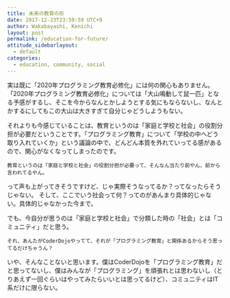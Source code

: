 ```yaml
---
title: 未来の教育の形
date: 2017-12-23T23:59:59 UTC+9
author: Wakabayashi, Kenichi
layout: post
permalink: /education-for-future/
attitude_sidebarlayout:
  - default
categories:
  - education, community, social
---
```

実は既に「2020年プログラミング教育必修化」には何の関心もありません。「2020年プログラミング教育必修化」については「大山鳴動して鼠一匹」となる予感がするし、そこを今からなんとかしようとする気にもならないし、なんとかするにしてもこの大山は大きすぎて自分じゃどうしようもない。

それよりも今感じていることは、教育というのは「家庭と学校と社会」の役割分担が必要だということです。「プログラミング教育」について「学校の中へどう取り入れていくか」という議論の中で、どんどん本質を外れていってる感があるので、関心がなくなってしまったのです。

```
教育というのは「家庭と学校と社会」の役割分担が必要って、そんなん当たり前やん、前から言われてるやん。
```

って声も上がってきそうですけど、じゃ実際そうなってるか？ってなったらそうじゃない。
そして、ここでいう社会って何？ってのがあんまり具体的じゃない。具体的じゃなかった今まで。

でも、今自分が思うのは「家庭と学校と社会」で分類した時の「社会」とは「コミュニティ」だと思う。

```
それ、あんたがCoderDojoやってて、それが「プログラミング教育」と関係あるからそう思ってるだけちゃうん？
```

いや、そんなことないと思います。僕はCoderDojoを「プログラミング教育」だと思ってないし、僕はみんなが「プログラミング」を頑張れとは思わないし（とりあえず一回ぐらいはやってみたらいいとは思ってるけど）、コミュニティはIT系だけに限らない。




